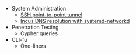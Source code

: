 * System Administration
  * [SSH point-to-point tunnel](/kbaas/0.md)
  * [Incus DNS resolution with systemd-networkd](kbaas/1.md)
* Penetration Testing
  * Cypher queries
* CLI-fu
  * One-liners
